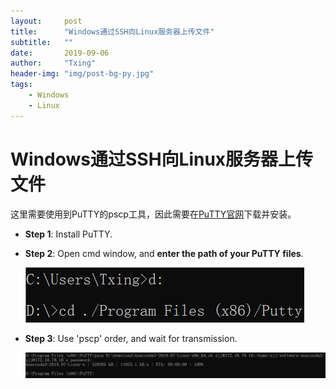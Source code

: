 ```yaml
---
layout:     post
title:      "Windows通过SSH向Linux服务器上传文件"
subtitle:   ""
date:       2019-09-06
author:     "Txing"
header-img: "img/post-bg-py.jpg"
tags:
    - Windows
    - Linux
---
```


# Windows通过SSH向Linux服务器上传文件

这里需要使用到PuTTY的pscp工具，因此需要在[PuTTY官网](https://www.chiark.greenend.org.uk/~sgtatham/putty/latest.html)下载并安装。

- **Step 1**: Install PuTTY.

- **Step 2**: Open cmd window, and **enter the path of your PuTTY files**. 

  ![](https://raw.githubusercontent.com/txing-casia/txing-casia.github.io/master/img/2019-09-06-Pic1.png)

- **Step 3**: Use 'pscp' order, and wait for transmission.

  ![](https://raw.githubusercontent.com/txing-casia/txing-casia.github.io/master/img/2019-09-06-Pic2.png)

  

